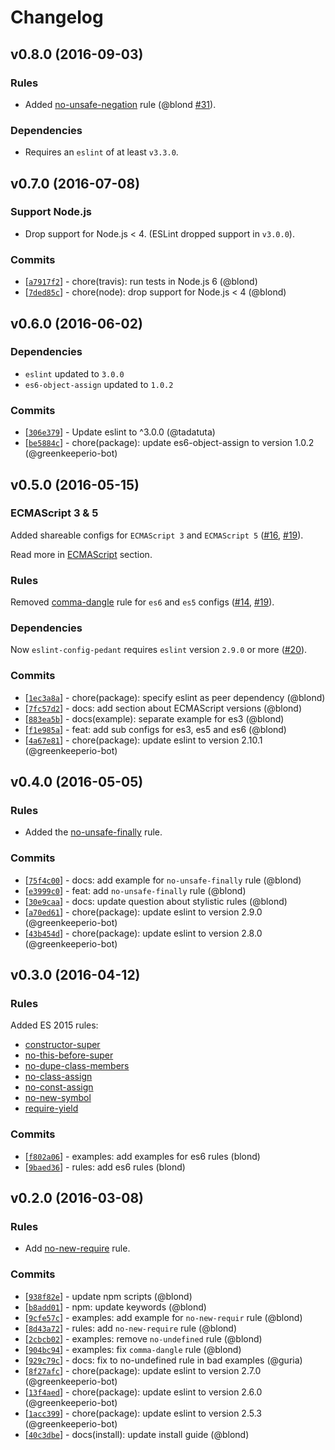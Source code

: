 Changelog
=========

v0.8.0 (2016-09-03)
-------------------

### Rules

* Added [no-unsafe-negation](http://eslint.org/docs/rules/no-unsafe-negation) rule (@blond [#31]).

[#31]: https://github.com/blond/eslint-config-pedant/pull/31

### Dependencies

* Requires an `eslint` of at least `v3.3.0`.

v0.7.0 (2016-07-08)
-------------------

### Support Node.js

* Drop support for Node.js < 4. (ESLint dropped support in `v3.0.0`).

### Commits

- [[`a7917f2`](https://github.com/blond/eslint-config-pedant/commit/a7917f2)] - chore(travis): run tests in Node.js 6 (@blond)
- [[`7ded85c`](https://github.com/blond/eslint-config-pedant/commit/7ded85c)] - chore(node): drop support for Node.js < 4 (@blond)

v0.6.0 (2016-06-02)
-------------------

### Dependencies

* `eslint` updated to `3.0.0`
* `es6-object-assign` updated to `1.0.2`

### Commits

- [[`306e379`](https://github.com/blond/eslint-config-pedant/commit/306e379)] - Update eslint to ^3.0.0 (@tadatuta)
- [[`be5884c`](https://github.com/blond/eslint-config-pedant/commit/be5884c)] - chore(package): update es6-object-assign to version 1.0.2 (@greenkeeperio-bot)

v0.5.0 (2016-05-15)
-------------------

### ECMAScript 3 & 5

Added shareable configs for `ECMAScript 3` and `ECMAScript 5` ([#16], [#19]).

Read more in [ECMAScript](./README.md#ecmascript) section.

### Rules

Removed [comma-dangle](http://eslint.org/docs/rules/no-unsafe-finally) rule for `es6` and `es5` configs ([#14], [#19]).

### Dependencies

Now `eslint-config-pedant` requires `eslint` version `2.9.0` or more ([#20]).

[#14]: https://github.com/blond/eslint-config-pedant/issues/14
[#16]: https://github.com/blond/eslint-config-pedant/issues/16
[#19]: https://github.com/blond/eslint-config-pedant/pull/19
[#20]: https://github.com/blond/eslint-config-pedant/pull/20

### Commits

- [[`1ec3a8a`](https://github.com/blond/eslint-config-pedant/commit/1ec3a8a61885e5f9b0ea691cf3245793c2921ffd)] -  chore(package): specify eslint as peer dependency (@blond)
- [[`7fc57d2`](https://github.com/blond/eslint-config-pedant/commit/7fc57d2bb26262a6d658c3a9352054c09433e1e6)] -  docs: add section about ECMAScript versions (@blond)
- [[`883ea5b`](https://github.com/blond/eslint-config-pedant/commit/883ea5bb5bdd0b62189770be70980a82cf87b945)] -  docs(example): separate example for es3 (@blond)
- [[`f1e985a`](https://github.com/blond/eslint-config-pedant/commit/f1e985a2846a68730fb8ceeb3d0932fd40f6f27a)] -  feat: add sub configs for es3, es5 and es6 (@blond)
- [[`4a67e81`](https://github.com/blond/eslint-config-pedant/commit/4a67e81408b0b7eba8525354995e236425333a1d)] -  chore(package): update eslint to version 2.10.1 (@greenkeeperio-bot)

v0.4.0 (2016-05-05)
-------------------

### Rules

* Added the [no-unsafe-finally](http://eslint.org/docs/rules/no-unsafe-finally) rule.

### Commits

* [[`75f4c00`](https://github.com/blond/eslint-config-pedant/commit/75f4c00867)] - docs: add example for `no-unsafe-finally` rule (@blond)
* [[`e3999c0`](https://github.com/blond/eslint-config-pedant/commit/e3999c0860)] - feat: add `no-unsafe-finally` rule (@blond)
* [[`30e9caa`](https://github.com/blond/eslint-config-pedant/commit/30e9caa767)] - docs: update question about stylistic rules (@blond)
* [[`a70ed61`](https://github.com/blond/eslint-config-pedant/commit/a70ed61d34)] - chore(package): update eslint to version 2.9.0 (@greenkeeperio-bot)
* [[`43b454d`](https://github.com/blond/eslint-config-pedant/commit/43b454df9d)] - chore(package): update eslint to version 2.8.0 (@greenkeeperio-bot)

v0.3.0 (2016-04-12)
-------------------

### Rules

Added ES 2015 rules:

* [constructor-super](http://eslint.org/docs/rules/constructor-super)
* [no-this-before-super](http://eslint.org/docs/rules/no-this-before-super)
* [no-dupe-class-members](http://eslint.org/docs/rules/no-dupe-class-members)
* [no-class-assign](http://eslint.org/docs/rules/no-class-assign)
* [no-const-assign](http://eslint.org/docs/rules/no-const-assign)
* [no-new-symbol](http://eslint.org/docs/rules/no-new-symbol)
* [require-yield](http://eslint.org/docs/rules/require-yield)

### Commits

* [[`f802a06`](https://github.com/blond/eslint-config-pedant/commit/f802a06015)] - examples: add examples for es6 rules (blond)
* [[`9baed36`](https://github.com/blond/eslint-config-pedant/commit/9baed3645e)] - rules: add es6 rules (blond)

v0.2.0 (2016-03-08)
-------------------

### Rules

* Add [no-new-require](http://eslint.org/docs/rules/no-new-require) rule.

### Commits

* [[`938f82e`](https://github.com/blond/eslint-config-pedant/commit/938f82e6ca)] - update npm scripts (@blond)
* [[`b8add01`](https://github.com/blond/eslint-config-pedant/commit/b8add01ac5)] - npm: update keywords (@blond)
* [[`9cfe57c`](https://github.com/blond/eslint-config-pedant/commit/9cfe57c502)] - examples: add example for `no-new-requir` rule (@blond)
* [[`8d43a72`](https://github.com/blond/eslint-config-pedant/commit/8d43a722ae)] - rules: add `no-new-require` rule (@blond)
* [[`2cbcb02`](https://github.com/blond/eslint-config-pedant/commit/2cbcb02186)] - examples: remove `no-undefined` rule (@blond)
* [[`904bc94`](https://github.com/blond/eslint-config-pedant/commit/904bc94421)] - examples: fix `comma-dangle` rule (@blond)
* [[`929c79c`](https://github.com/blond/eslint-config-pedant/commit/929c79c5a5)] - docs: fix to no-undefined rule in bad examples (@guria)
* [[`8f27afc`](https://github.com/blond/eslint-config-pedant/commit/8f27afcca0)] - chore(package): update eslint to version 2.7.0 (@greenkeeperio-bot)
* [[`13f4aed`](https://github.com/blond/eslint-config-pedant/commit/13f4aed582)] - chore(package): update eslint to version 2.6.0 (@greenkeeperio-bot)
* [[`1acc399`](https://github.com/blond/eslint-config-pedant/commit/1acc399b7b)] - chore(package): update eslint to version 2.5.3 (@greenkeeperio-bot)
* [[`40c3dbe`](https://github.com/blond/eslint-config-pedant/commit/40c3dbed20)] - docs(install): update install guide (@blond)
